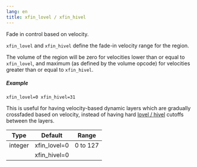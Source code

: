 ```yaml
---
lang: en
title: xfin_lovel / xfin_hivel
---
```

Fade in control based on velocity.

`xfin_lovel` and `xfin_hivel` define the fade-in velocity range for the region.

The volume of the region will be zero for velocities lower than or equal to
`xfin_lovel`, and maximum (as defined by the volume opcode) for velocities
greater than or equal to `xfin_hivel`.

##### Example

```
xfin_lovel=0 xfin_hivel=31
```

This is useful for having velocity-based dynamic layers which are gradually
crossfaded based on velocity, instead of having hard
[lovel / hivel](lo_hivel) cutoffs between the layers.

| Type    | Default      | Range    |
| ---     | ---          | ---      |
| integer | xfin_lovel=0 | 0 to 127 |
|         | xfin_hivel=0 |          |
